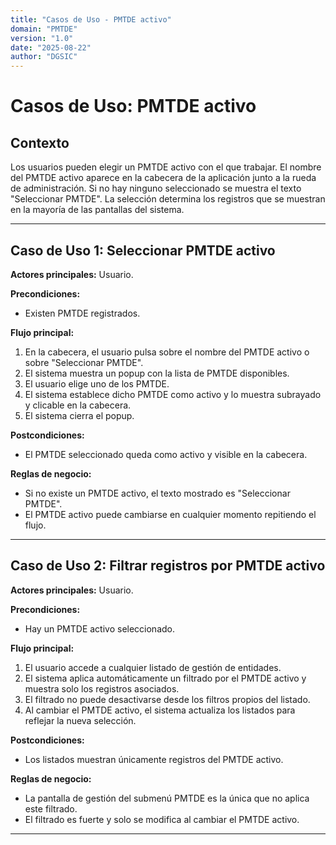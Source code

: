 ```yaml
---
title: "Casos de Uso - PMTDE activo"
domain: "PMTDE"
version: "1.0"
date: "2025-08-22"
author: "DGSIC"
---
```


# Casos de Uso: PMTDE activo

## Contexto
Los usuarios pueden elegir un PMTDE activo con el que trabajar. El nombre del PMTDE activo aparece en la cabecera de la aplicación junto a la rueda de administración. Si no hay ninguno seleccionado se muestra el texto "Seleccionar PMTDE". La selección determina los registros que se muestran en la mayoría de las pantallas del sistema.

---

## Caso de Uso 1: Seleccionar PMTDE activo
**Actores principales:** Usuario.

**Precondiciones:**
- Existen PMTDE registrados.

**Flujo principal:**
1. En la cabecera, el usuario pulsa sobre el nombre del PMTDE activo o sobre "Seleccionar PMTDE".
2. El sistema muestra un popup con la lista de PMTDE disponibles.
3. El usuario elige uno de los PMTDE.
4. El sistema establece dicho PMTDE como activo y lo muestra subrayado y clicable en la cabecera.
5. El sistema cierra el popup.

**Postcondiciones:**
- El PMTDE seleccionado queda como activo y visible en la cabecera.

**Reglas de negocio:**
- Si no existe un PMTDE activo, el texto mostrado es "Seleccionar PMTDE".
- El PMTDE activo puede cambiarse en cualquier momento repitiendo el flujo.

---

## Caso de Uso 2: Filtrar registros por PMTDE activo
**Actores principales:** Usuario.

**Precondiciones:**
- Hay un PMTDE activo seleccionado.

**Flujo principal:**
1. El usuario accede a cualquier listado de gestión de entidades.
2. El sistema aplica automáticamente un filtrado por el PMTDE activo y muestra solo los registros asociados.
3. El filtrado no puede desactivarse desde los filtros propios del listado.
4. Al cambiar el PMTDE activo, el sistema actualiza los listados para reflejar la nueva selección.

**Postcondiciones:**
- Los listados muestran únicamente registros del PMTDE activo.

**Reglas de negocio:**
- La pantalla de gestión del submenú PMTDE es la única que no aplica este filtrado.
- El filtrado es fuerte y solo se modifica al cambiar el PMTDE activo.

---
